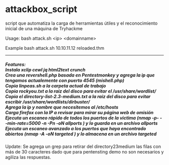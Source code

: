 # attackbox_script
script que automatiza la carga de herramientas útiles y el reconocimiento inicial de una máquina de Tryhackme


Usage:
bash attack.sh \<ip\> \<domainname\>
  
Example
bash attack.sh 10.10.11.12 reloaded.thm

<hr>
<h5>
Features:<br>
Instala xclip cewl jq html2text crunch<br>
Crea una revershell.php basada en Pentestmonkey y agrega la ip que tengamos actualemente con puerto 4545 (mishell.php)<br>
Copia linpeas.sh a la carpeta actual de trabajo<br>
Copia rockyou.txt a la raiz del disco para evitar el /usr/share/wordlist/<br>
Copia el directory-list-2.3-medium.txt a la raiz del disco para evitar escribir /usr/share/wordlists/dirbuster/<br>
Agrega la ip y nombre que necesitemos al /etc/hosts<br>
Carga firefox con la IP a revisar para mirar su página web de omisión<br>
Ejecuta un escaneo rápido de todos los puertos de la victima (nmap -p- --min-rate=5000 -n -Pn -oN allports ) y lo guarda en un archivo allports<br>
Ejecuta un escaneo avanzado a los puertos que haya encontrado abiertos (nmap -A -oN targeted ) y lo almacena en un archivo targeted<br>
</h5>


Update:
Se agrega un grep para retirar del directory23medium las filas con más de 30 caracteres dado que para pentensting demo no son necesarios y agiliza las respuestas.

